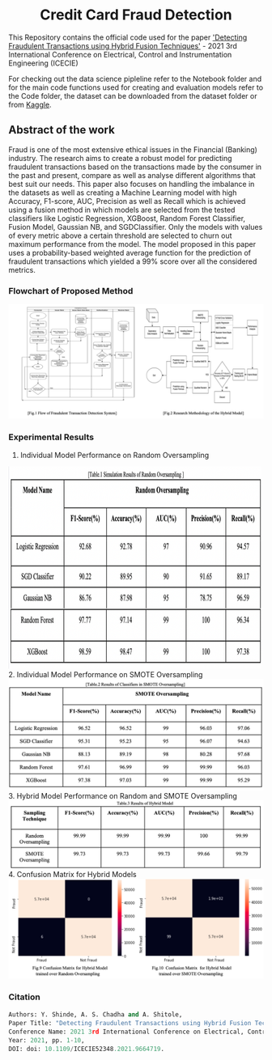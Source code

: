 <h1 align="center"> Credit Card Fraud Detection </h1>

This Repository contains the official code used for the paper ['Detecting Fraudulent Transactions using Hybrid Fusion Techniques'](https://ieeexplore.ieee.org/document/9664719) - 2021 3rd International Conference on Electrical, Control and Instrumentation Engineering (ICECIE)

For checking out the data science pipleline refer to the Notebook folder and for the main code functions used for creating and evaluation models refer to the Code folder, the dataset can be downloaded from the dataset folder or from [Kaggle](https://www.kaggle.com/mlg-ulb/creditcardfraud). 

## Abstract of the work

Fraud is one of the most extensive ethical issues in the Financial (Banking) industry. The research aims to create a robust model for predicting fraudulent transactions based on the transactions made by the consumer in the past and present, compare as well as analyse different algorithms that best suit our needs. This paper also focuses on handling the imbalance in the datasets as well as creating a Machine Learning model with high Accuracy, F1-score, AUC, Precision as well as Recall which is achieved using a fusion method in which models are selected from the tested classifiers like Logistic Regression, XGBoost, Random Forest Classifier, Fusion Model, Gaussian NB, and SGDClassifier. Only the models with values of every metric above a certain threshold are selected to churn out maximum performance from the model. The model proposed in this paper uses a probability-based weighted average function for the prediction of fraudulent transactions which yielded a 99% score over all the considered metrics.

### Flowchart of Proposed Method

<img src="Assets/Pipeline.png"/>

### Experimental Results

1. Individual Model Performance on Random Oversampling
<img src="Assets/RandomResult.png" height=400 width=500/>
2. Individual Model Performance on SMOTE Oversampling
<img src="Assets/SMOTEResult.png"/>
3. Hybrid Model Performance on Random and SMOTE Oversampling
<img src="Assets/HybridResult.png"/>
4. Confusion Matrix for Hybrid Models
<img src="Assets/ConfusionMatrix.png"/>

### Citation

```py
Authors: Y. Shinde, A. S. Chadha and A. Shitole, 
Paper Title: "Detecting Fraudulent Transactions using Hybrid Fusion Techniques," 
Conference Name: 2021 3rd International Conference on Electrical, Control and Instrumentation Engineering (ICECIE), 
Year: 2021, pp. 1-10, 
DOI: doi: 10.1109/ICECIE52348.2021.9664719.
```
